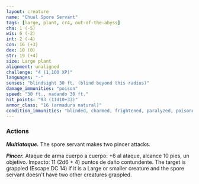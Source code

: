 ```yaml
---
layout: creature
name: "Chuul Spore Servant"
tags: [large, plant, cr4, out-of-the-abyss]
cha: 1 (-5)
wis: 6 (-2)
int: 2 (-4)
con: 16 (+3)
dex: 10 (0)
str: 19 (+4)
size: Large plant
alignment: unaligned
challenge: "4 (1,100 XP)"
languages: "-"
senses: "blindsight 30 ft. (blind beyond this radius)"
damage_immunities: "poison"
speed: "30 ft., nadando 30 ft."
hit_points: "93 (11d10+33)"
armor_class: "16 (armadura natural)"
condition_immunities: "blinded, charmed, frightened, paralyzed, poisoned"
---
```


### Actions

***Multiataque.*** The spore servant makes two pincer attacks.

***Pincer.*** Ataque de arma cuerpo a cuerpo: +6 al ataque, alcance 10 pies, un objetivo. Impacto: 11 (2d6 + 4) puntos de daño contundente. The target is grappled (Escape DC 14) if it is a Large or smaller creature and the spore servant doesn't have two other creatures grappled.
